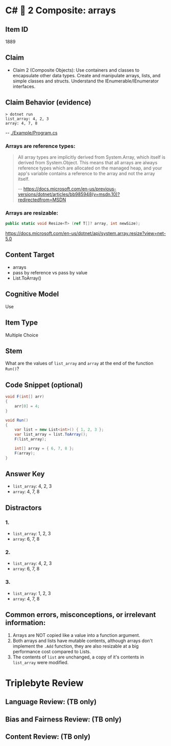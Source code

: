 # C# 🎵 2 Composite: arrays


## Item ID
1889

## Claim
-   Claim 2 (Composite Objects): Use containers and classes to encapsulate other data types. Create and manipulate arrays, lists, and simple classes and structs. Understand the IEnumerable/IEnumerator interfaces.


## Claim Behavior (evidence)
```
> dotnet run
list_array: 4, 2, 3
array: 4, 7, 8
```
-- [./Example/Program.cs](./Example/Program.cs)

### Arrays are reference types: 
> All array types are implicitly derived from System.Array, which itself is derived from System.Object. This means that all arrays are always reference types which are allocated on the managed heap, and your app's variable contains a reference to the array and not the array itself.
> 
> -- https://docs.microsoft.com/en-us/previous-versions/dotnet/articles/bb985948(v=msdn.10)?redirectedfrom=MSDN


### Arrays are resizable:
```csharp
public static void Resize<T> (ref T[]? array, int newSize);
```
https://docs.microsoft.com/en-us/dotnet/api/system.array.resize?view=net-5.0


## Content Target
* arrays
* pass by reference vs pass by value
* List<T>.ToArray()


## Cognitive Model
Use


## Item Type
Multiple Choice


## Stem
What are the values of `list_array` and `array` at the end of the function `Run()`?


## Code Snippet (optional)
```csharp
void F(int[] arr)
{
    arr[0] = 4;
}

void Run()
{
    var list = new List<int>() { 1, 2, 3 };
    var list_array = list.ToArray();
    F(list_array);

    int[] array = { 6, 7, 8 };
    F(array);
}
```


## Answer Key
* `list_array`: 4, 2, 3
* `array`: 4, 7, 8


## Distractors
### 1.
* `list_array`: 1, 2, 3
* `array`: 6, 7, 8


### 2.
* `list_array`: 4, 2, 3
* `array`: 6, 7, 8


### 3.
* `list_array`: 1, 2, 3
* `array`: 4, 7, 8


## Common errors, misconceptions, or irrelevant information:
1. Arrays are NOT copied like a value into a function argument.
2. Both arrays and lists have mutable contents, although arrays don't implement the `.Add` function, they are also resizable at a big performance cost compared to Lists.
3. The contents of `list` are unchanged, a copy of it's contents in `list_array` were modified.


# Triplebyte Review


## Language Review: (TB only)


## Bias and Fairness Review: (TB only)


## Content Review: (TB only)

